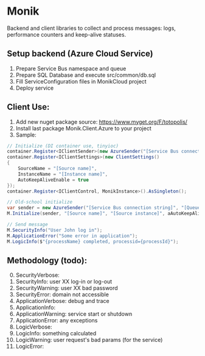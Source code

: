 # Monik
Backend and client libraries to collect and process messages: logs, performance counters and keep-alive statuses. 

## Setup backend (Azure Cloud Service)
1. Prepare Service Bus namespace and queue
2. Prepare SQL Database and execute src/common/db.sql
3. Fill ServiceConfiguration files in MonikCloud project
4. Deploy service

## Client Use:
1. Add new nuget package source: https://www.myget.org/F/totopolis/
2. Install last package Monik.Client.Azure to your project
3. Sample:
```csharp
// Initialize (DI container use, tinyioc)
container.Register<IClientSender>(new AzureSender("[Service Bus connection string]", "[Queue name]"));
container.Register<IClientSettings>(new ClientSettings()
{
    SourceName = "[Source name]",
    InstanceName = "[Instance name]",
    AutoKeepAliveEnable = true
});
container.Register<IClientControl, MonikInstance>().AsSingleton();

// Old-school initialize
var sender = new AzureSender("[Service Bus connection string]", "[Queue name]");
M.Initialize(sender, "[Source name]", "[Source instance]", aAutoKeepAliveEnable: true);

// Send message
M.SecurityInfo("User John log in");
M.ApplicationError("Some error in application");
M.LogicInfo($"{processName} completed, processid={processId}");
```
## Methodology (todo):
0. SecurityVerbose:
1. SecurityInfo: user XX log-in or log-out
2. SecurityWarning: user XX bad password
3. SecurityError: domain not accessible
4. ApplicationVerbose: debug and trace
5. ApplicationInfo: 
6. ApplicationWarning: service start or shutdown
7. ApplicationError: any exceptions
8. LogicVerbose:
9. LogicInfo: something calculated
10. LogicWarning: user request's bad params (for the service)
11. LogicError:
